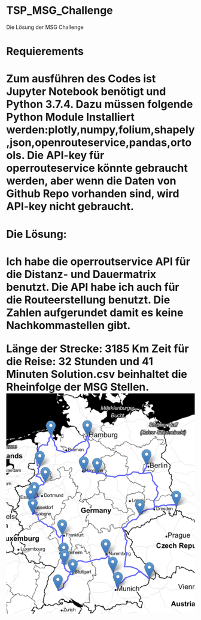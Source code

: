 # TSP_MSG_Challenge
Die Lösung der MSG Challenge

<h1>Requierements<h1>

Zum ausführen des Codes ist Jupyter Notebook benötigt und Python 3.7.4.
Dazu müssen folgende Python Module Installiert werden:plotly,numpy,folium,shapely,json,openrouteservice,pandas,ortools.
Die API-key für operrouteservice könnte gebraucht werden, aber wenn die Daten von Github Repo vorhanden sind, wird API-key nicht gebraucht.

<h1>Die Lösung:<h1>

Ich habe die operroutservice API für die Distanz- und Dauermatrix benutzt. Die API habe ich auch für die Routeerstellung benutzt.
Die Zahlen aufgerundet damit es keine Nachkommastellen gibt.

Länge der Strecke: 3185 Km
Zeit für die Reise: 32 Stunden und 41 Minuten
Solution.csv beinhaltet die Rheinfolge der MSG Stellen.
![image of the route](https://github.com/ngalanin/TSP_MSG_Challenge/blob/master/Route.png?raw=true)

